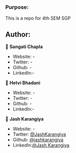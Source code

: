### Purpose:

This is a repo for 4th SEM SGP 

## Author:

👤 **Sangati Chapla**

* Website: - 
* Twitter: -
* Github: -
* LinkedIn:-




👤 **Hetvi Bhadani**

* Website: - 
* Twitter: -
* Github: -
* LinkedIn:-



👤 **Jash Karangiya**

* Website: -
* Twitter: [@JashKarangiya](https://twitter.com/JashKarangiya)
* Github: [@jashkarangiya](https://github.com/jashkarangiya)
* LinkedIn:[@Jash Karangiya](https://www.linkedin.com/in/jash-karangiya-2802aa228/)
